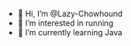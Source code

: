 - 👋 Hi, I’m @Lazy-Chowhound
- 👀 I’m interested in running
- 🌱 I’m currently learning Java

<!---
Lazy-Chowhound/Lazy-Chowhound is a ✨ special ✨ repository because its `README.md` (this file) appears on your GitHub profile.
You can click the Preview link to take a look at your changes.
--->
